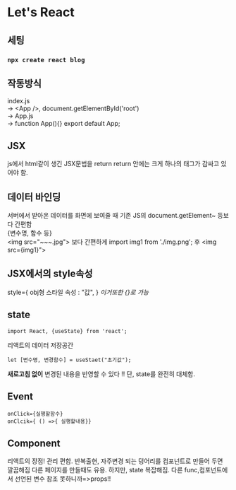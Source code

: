 # Let's React

## 세팅

### `npx create react blog`


## 작동방식

index.js\
-> <App /\>, document.getElementById('root')\
-> App.js\
-> function App(){} export default App;

## JSX
js에서 html같이 생긴 JSX문법을 return
return 안에는 크게 하나의 태그가 감싸고 있어야 함.

## 데이터 바인딩
서버에서 받아온 데이터를 화면에 보여줄 때 기존 JS의 document.getElement~ 등보다 간편함\
{변수명, 함수 등}\
<img src="~~~.jpg"\> 보다 간편하게 import img1 from './img.png'; 후 <img src={img1}"\>

## JSX에서의 style속성
style={ obj형 스타일 속성 : "값", }
_이거또한 {}로 가능_

## state
`import React, {useState} from 'react';`

리액트의 데이터 저장공간
```
let [변수명, 변경함수] = useStaet("초기값");
```
**새로고침 없이** 변경된 내용을 반영할 수 있다 !!
단, state를 완전히 대체함.

## Event
``onClick={실행할함수}``\
``onClcik={ () =>{ 실행할내용}}``

## Component
리액트의 장점!
관리 편함.
반복출현, 자주변경 되는 덩어리를 컴포넌트로 만들어 두면 깔끔해짐
다른 페이지를 만들때도 유용.
하지만, state 복잡해짐. 다른 func,컴포넌트에서 선언된 변수 참조 못하니까=>props!!